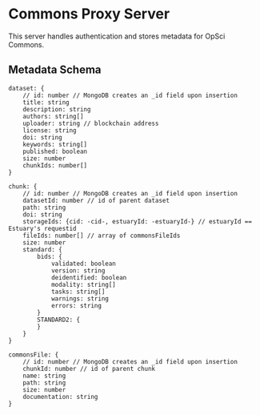 # Commons Proxy Server

This server handles authentication and stores metadata for OpSci Commons.

## Metadata Schema

    dataset: {
        // id: number // MongoDB creates an _id field upon insertion
        title: string
        description: string
        authors: string[]
        uploader: string // blockchain address
        license: string
        doi: string
        keywords: string[]
        published: boolean
        size: number
        chunkIds: number[]
    }

    chunk: {
        // id: number // MongoDB creates an _id field upon insertion
        datasetId: number // id of parent dataset
        path: string
        doi: string
        storageIds: {cid: -cid-, estuaryId: -estuaryId-} // estuaryId == Estuary's requestid
        fileIds: number[] // array of commonsFileIds
        size: number
        standard: {
            bids: {
                validated: boolean
                version: string
                deidentified: boolean
                modality: string[]
                tasks: string[]
                warnings: string
                errors: string
            }
            STANDARD2: {
            }
        }
    }

    commonsFile: {
        // id: number // MongoDB creates an _id field upon insertion
        chunkId: number // id of parent chunk
        name: string
        path: string
        size: number
        documentation: string
    }
